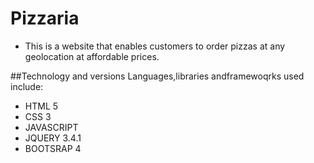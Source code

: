 # Pizzaria
+ This is a website that enables customers to order pizzas at any geolocation at affordable prices.

##Technology and versions
Languages,libraries andframewoqrks used include:
+ HTML 5
+ CSS 3
+ JAVASCRIPT
+ JQUERY 3.4.1
+ BOOTSRAP 4
